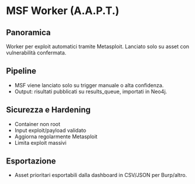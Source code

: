 # MSF Worker (A.A.P.T.)

## Panoramica
Worker per exploit automatici tramite Metasploit. Lanciato solo su asset con vulnerabilità confermata.

## Pipeline
- MSF viene lanciato solo su trigger manuale o alta confidenza.
- Output: risultati pubblicati su results_queue, importati in Neo4j.

## Sicurezza e Hardening
- Container non root
- Input exploit/payload validato
- Aggiorna regolarmente Metasploit
- Limita exploit massivi

## Esportazione
- Asset prioritari esportabili dalla dashboard in CSV/JSON per Burp/altro. 